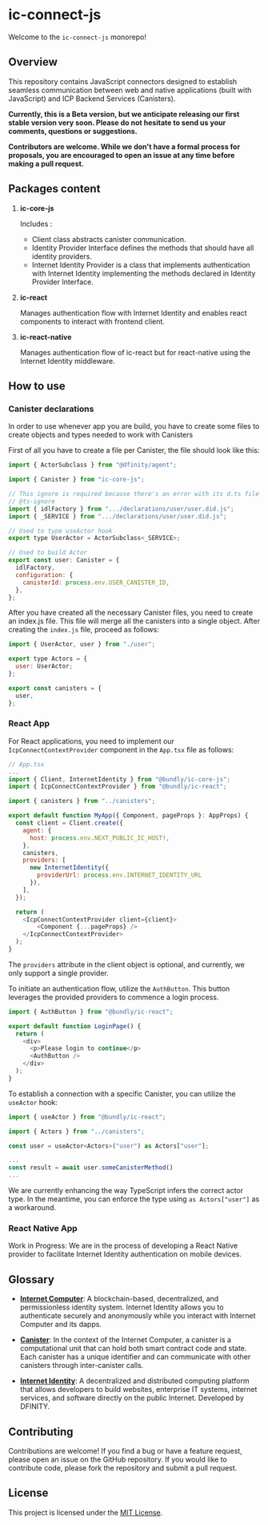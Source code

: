 # ic-connect-js

Welcome to the `ic-connect-js` monorepo!

## Overview

This repository contains JavaScript connectors designed to establish seamless communication between web and native applications (built with JavaScript) and ICP Backend Services (Canisters).

**Currently, this is a Beta version, but we anticipate releasing our first stable version very soon. Please do not hesitate to send us your comments, questions or suggestions.**

**Contributors are welcome. While we don't have a formal process for proposals, you are encouraged to open an issue at any time before making a pull request.**

## Packages content

1. **ic-core-js**

   Includes :

   - Client class abstracts canister communication.
   - Identity Provider Interface defines the methods that should have all identity providers.
   - Internet Identity Provider is a class that implements authentication with Internet Identity implementing the methods declared in Identity Provider Interface.

2. **ic-react**

   Manages authentication flow with Internet Identity and enables react components to interact with frontend client.

3. **ic-react-native**

   Manages authentication flow of ic-react but for react-native using the Internet Identity middleware.

## How to use

### Canister declarations

In order to use whenever app you are build, you have to create some files to create objects and types needed to work with Canisters

First of all you have to create a file per Canister, the file should look like this:

```javascript
import { ActorSubclass } from "@dfinity/agent";

import { Canister } from "ic-core-js";

// This ignore is required because there's an error with its d.ts file
// @ts-ignore
import { idlFactory } from ".../declarations/user/user.did.js";
import { _SERVICE } from ".../declarations/user/user.did.js";

// Used to type useActor hook
export type UserActor = ActorSubclass<_SERVICE>;

// Used to build Actor
export const user: Canister = {
  idlFactory,
  configuration: {
    canisterId: process.env.USER_CANISTER_ID,
  },
};
```

After you have created all the necessary Canister files, you need to create an index.js file. This file will merge all the canisters into a single object. After creating the `index.js` file, proceed as follows:

```javascript
import { UserActor, user } from "./user";

export type Actors = {
  user: UserActor;
};

export const canisters = {
  user,
};
```

### React App

For React applications, you need to implement our `IcpConnectContextProvider` component in the `App.tsx` file as follows:

```javascript
// App.tsx
...
import { Client, InternetIdentity } from "@bundly/ic-core-js";
import { IcpConnectContextProvider } from "@bundly/ic-react";

import { canisters } from "../canisters";

export default function MyApp({ Component, pageProps }: AppProps) {
  const client = Client.create({
    agent: {
      host: process.env.NEXT_PUBLIC_IC_HOST!,
    },
    canisters,
    providers: [
      new InternetIdentity({
        providerUrl: process.env.INTERNET_IDENTITY_URL
      }),
    ],
  });

  return (
    <IcpConnectContextProvider client={client}>
        <Component {...pageProps} />
    </IcpConnectContextProvider>
  );
}
```

The `providers` attribute in the client object is optional, and currently, we only support a single provider.

To initiate an authentication flow, utilize the `AuthButton`. This button leverages the provided providers to commence a login process.

```javascript
import { AuthButton } from "@bundly/ic-react";

export default function LoginPage() {
  return (
    <div>
      <p>Please login to continue</p>
      <AuthButton />
    </div>
  );
}
```

To establish a connection with a specific Canister, you can utilize the `useActor` hook:

```javascript
import { useActor } from "@bundly/ic-react";

import { Actors } from "../canisters";

const user = useActor<Actors>("user") as Actors["user"];

...
const result = await user.someCanisterMethod()
...
```

We are currently enhancing the way TypeScript infers the correct actor type. In the meantime, you can enforce the type using `as Actors["user"]` as a workaround.

### React Native App

Work in Progress: We are in the process of developing a React Native provider to facilitate Internet Identity authentication on mobile devices.

## Glossary

- **[Internet Computer](https://internetcomputer.org/docs/current/tutorials/hackathon-prep-course/what-is-icp)**: A blockchain-based, decentralized, and permissionless identity system. Internet Identity allows you to authenticate securely and anonymously while you interact with Internet Computer and its dapps.

- **[Canister](https://internetcomputer.org/docs/current/tutorials/hackathon-prep-course/what-is-icp#canister-smart-contracts)**: In the context of the Internet Computer, a canister is a computational unit that can hold both smart contract code and state. Each canister has a unique identifier and can communicate with other canisters through inter-canister calls.

- **[Internet Identity](https://internetcomputer.org/docs/current/developer-docs/integrations/internet-identity/overview)**: A decentralized and distributed computing platform that allows developers to build websites, enterprise IT systems, internet services, and software directly on the public Internet. Developed by DFINITY.

## Contributing

Contributions are welcome! If you find a bug or have a feature request, please open an issue on the GitHub repository. If you would like to contribute code, please fork the repository and submit a pull request.

## License

This project is licensed under the [MIT License](LICENSE).
